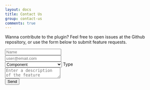 ```yaml
---
layout: docs
title: Contact Us
group: contact-us
comments: true
---
```


Wanna contribute to the plugin? Feel free to open issues at the Github repository, or use the form below to submit feature requests.


<form action="https://send.pageclip.co/qRYPR9l3tBKru2vEFibJfvBVuUWlzhPa" class="pageclip-form" method="post" markdown="0">
  <div class="input-field inline">
    <input type="text" name="name" placeholder="Name"/>
  </div>
  <div class="input-field inline">
    <input type="email" name="email" placeholder="user@email.com" />
  </div>

  <div class="input-field">
  <select name="type">
      <option value="component">Component</option>
      <option value="theme">Theme</option>
      <option value="scheme">Color Scheme</option>
      <option value="icon">Icon Type</option>
      <option value="feature">Other feature (tell us below)</option>
    </select>
<label>Type</label>
</div>

<div class="input-field">
  <textarea name="description" class="materialize-textarea" placeholder="Enter a description of the feature"></textarea>
</div>

  <button type="submit" class="btn btn-large pageclip-form__submit">
    <span>Send</span>
  </button>
</form>
